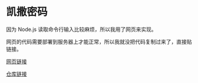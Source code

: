 # 凯撒密码
因为 Node.js 读取命令行输入比较麻烦，所以我用了网页来实现。  

网页的代码需要部署到服务器上才能正常，所以我就没把代码复制过来了，直接贴链接。  

[网页链接](https://jaxvanyang.github.io/learn-web/caesar-code/index.html)  

[仓库链接](https://github.com/JaxVanYang/learn-web/blob/master/caesar-code/index.html)  